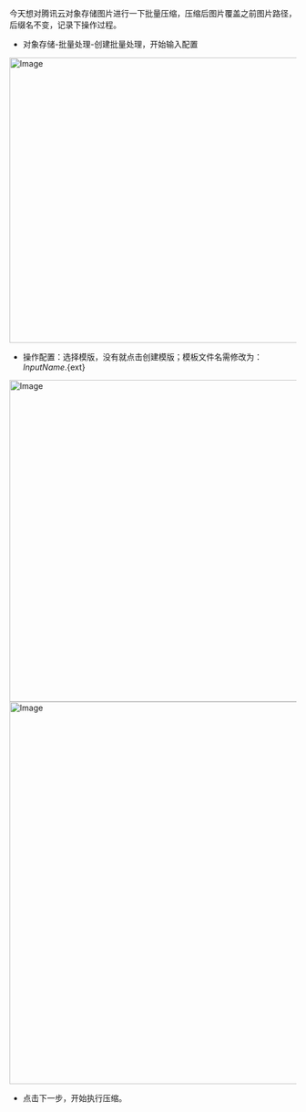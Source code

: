 今天想对腾讯云对象存储图片进行一下批量压缩，压缩后图片覆盖之前图片路径，后缀名不变，记录下操作过程。

- 对象存储-批量处理-创建批量处理，开始输入配置

<img width="662" height="500" alt="Image" src="https://github.com/user-attachments/assets/72d0e091-5ca0-4ef7-8132-f16a11e7f88f" />

- 操作配置：选择模版，没有就点击创建模版；模板文件名需修改为：${InputName}.${ext}

<img width="988" height="564" alt="Image" src="https://github.com/user-attachments/assets/45e95869-25da-4cd9-95a3-88efacc9505b" />

<img width="1387" height="670" alt="Image" src="https://github.com/user-attachments/assets/7edb4a8f-5786-4d5c-b379-421869bcf9af" />

- 点击下一步，开始执行压缩。